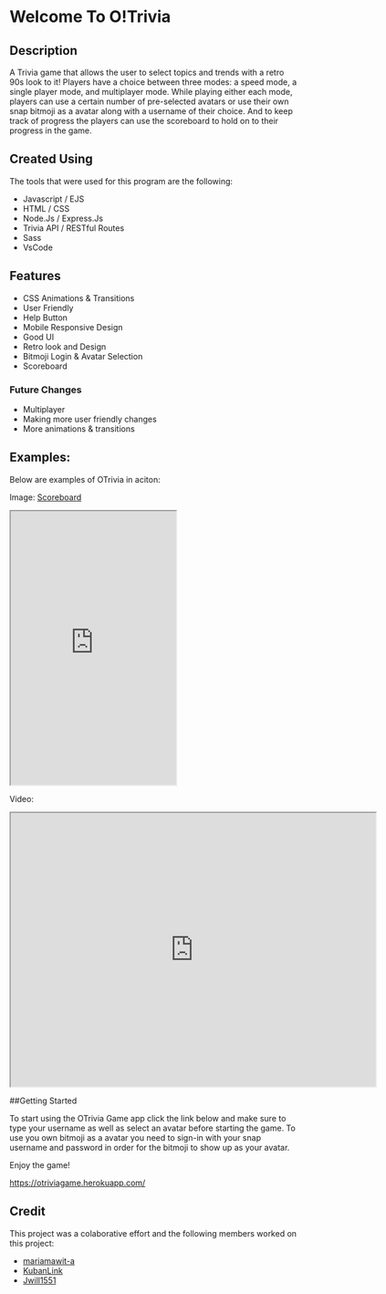 # Welcome To O!Trivia

## Description

A Trivia game that allows the user to select topics and trends with a retro 90s look to it! Players have a choice between three modes: a speed mode, a single player mode, and multiplayer mode. While playing either each mode, players can use a certain number of pre-selected avatars or use their own snap bitmoji as a avatar along with a username of their choice. And to keep track of progress the players can use the scoreboard to hold on to their progress in the game. 

## Created Using 

The tools that were used for this program are the following: 

- Javascript / EJS
- HTML / CSS
- Node.Js / Express.Js
- Trivia API / RESTful Routes 
- Sass
- VsCode 

## Features
- CSS Animations & Transitions 
- User Friendly
- Help Button 
- Mobile Responsive Design
- Good UI 
- Retro look and Design 
- Bitmoji Login & Avatar Selection
- Scoreboard

### Future Changes 
- Multiplayer 
- Making more user friendly changes
- More animations & transitions

## Examples: 

Below are examples of OTrivia in aciton:

Image:  [Scoreboard](https://drive.google.com/file/d/15Ezp-9KRb_eav7qrz-iBdLGCKjIqoXZy/view?usp=sharing)

<iframe src="https://drive.google.com/file/d/15Ezp-9KRb_eav7qrz-iBdLGCKjIqoXZy/preview" width="290" height="480"></iframe>

Video:

<iframe src="https://drive.google.com/file/d/1caSMUj2gK5eLzwkQ3ZSyL9PsqlWQO3_U/preview" width="640" height="480"></iframe>

##Getting Started

To start using the OTrivia Game app click the link below and make sure to type your username as well as select an avatar before starting the game. To use you own bitmoji as a avatar you need to sign-in with your snap username and password in order for the bitmoji to show up as your avatar.

Enjoy the game!

https://otriviagame.herokuapp.com/

## Credit

This project was a colaborative effort and the following members worked on this project:

- [mariamawit-a](https://github.com/mariamawit-a)
- [KubanLink](https://github.com/KubanLink)
- [Jwill1551](https://github.com/Jwill1551)

